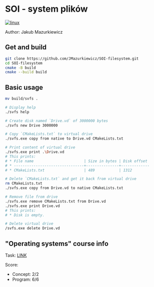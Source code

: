 # SOI - system plików

[![linux](https://github.com/JMazurkiewicz/SOI-filesystem/actions/workflows/linux.yml/badge.svg)](https://github.com/JMazurkiewicz/SOI-filesystem/actions/workflows/linux.yml)

Author: Jakub Mazurkiewicz

## Get and build

```bash
git clone https://github.com/JMazurkiewicz/SOI-filesystem.git
cd SOI-filesystem
cmake -B build
cmake --build build
```

## Basic usage

```bash
mv build/svfs .

# Display help
./svfs help

# Create disk named `Drive.vd` of 3000000 bytes
./svfs new Drive 3000000

# Copy `CMakeLists.txt` to virtual drive
./svfs.exe copy from native to Drive.vd CMakeLists.txt

# Print content of virtual drive
./svfs.exe print .\Drive.vd
# This prints:
# * File name                       | Size in bytes | Disk offset
# * --------------------------------+---------------+-------------
# * CMakeLists.txt                  | 489           | 1312

# Delete `CMakeLists.txt` and get it back from virtual drive
rm CMakeLists.txt
./svfs.exe copy from Drive.vd to native CMakeLists.txt

# Remove file from drive
./svfs.exe remove CMakeLists.txt from Drive.vd
./svfs.exe print Drive.vd
# This prints:
# * Disk is empty.

# Delete virtual drive
/svfs.exe delete Drive.vd
```

## "Operating systems" course info

Task: [LINK](https://www.ia.pw.edu.pl/~tkruk/edu/soib/lab/t6.txt)

Score:

* Concept: 2/2
* Program: 6/6
